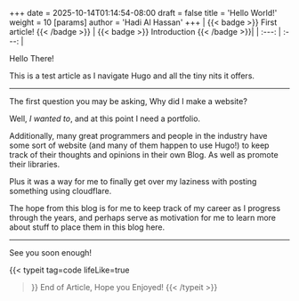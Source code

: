 +++
date = 2025-10-14T01:14:54-08:00
draft = false
title = 'Hello World!'
weight = 10
[params]
  author = 'Hadi Al Hassan'
+++
| {{< badge >}}
First article!
{{< /badge >}} | {{< badge >}}
Introduction
{{< /badge >}}| 
| :---: | :---: | 

Hello There!

This is a test article as I navigate Hugo and all the tiny nits it offers.

---
The first question you may be asking, Why did I make a website?

Well, *I wanted to*, and at this point I need a portfolio.

Additionally, many great programmers and people in the industry have some sort of website (and many of them happen to use Hugo!) to keep track of their thoughts and opinions in their own Blog. As well as promote their libraries.

Plus it was a way for me to finally get over my laziness with posting something using cloudflare.

The hope from this blog is for me to keep track of my career as I progress through the years, and perhaps serve as motivation for me to learn more about stuff to place them in this blog here.

---

See you soon enough!

{{< typeit 
  tag=code
  lifeLike=true
>}}
End of Article, Hope you Enjoyed!
{{< /typeit >}}